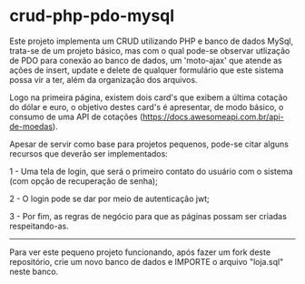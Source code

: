 # crud-php-pdo-mysql

 Este projeto implementa um CRUD utilizando PHP e banco de dados MySql, trata-se de um projeto básico, mas com o qual pode-se observar utlização de PDO para conexão ao banco de dados, um 'moto-ajax' que atende as ações de insert, update e delete de qualquer formulário que este sistema possa vir a ter, além da organização dos arquivos.

Logo na primeira página, existem dois card's que exibem a última cotação do dólar e euro, o objetivo destes card's é apresentar, de modo básico, o consumo de uma API de cotações (https://docs.awesomeapi.com.br/api-de-moedas).

Apesar de servir como base para projetos pequenos, pode-se citar alguns recursos que deverão ser implementados:

1 - Uma tela de login, que será o primeiro contato do usuário com o sistema (com opção de recuperação de senha);

2 - O login pode se dar por meio de autenticação jwt;

3 - Por fim, as regras de negócio para que as páginas possam ser criadas respeitando-as.


---------------------------------------------------------------------

Para ver este pequeno projeto funcionando, após fazer um fork deste repositório, crie um novo banco de dados e IMPORTE o arquivo "loja.sql" neste banco.


